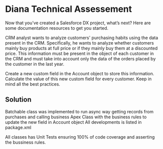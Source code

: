 # Diana Technical Assessement

Now that you’ve created a Salesforce DX project, what’s next? Here are some documentation resources to get you started.

CRM analyst wants to analyze customers' purchasing habits using the data present in the CRM. Specifically, he wants to analyze whether customers mainly buy products at full price or if they mainly buy them at a discounted price.
This information must be present in the object of each customer in the CRM and must take into account only the data of the orders placed by the customer in the last year.

Create a new custom field in the Account object to store this information.
Calculate the value of this new custom field for every customer.
Keep in mind all the best practices.


## Solution 

Batchable class was implemented to run async way getting records from purchases and calling business Apex Class with the business rules to update the new field in Account object
All developments is listed in package.xml

All classes has Unit Tests ensuring 100% of code coverage and asserting the bussiness rules.
